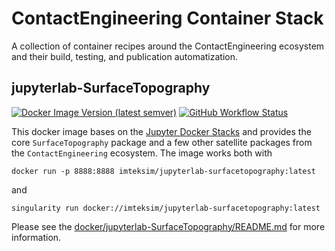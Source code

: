 # ContactEngineering Container Stack

A collection of container recipes around the ContactEngineering ecosystem and their build, testing, and publication automatization.

## jupyterlab-SurfaceTopography

[![Docker Image Version (latest semver)](https://img.shields.io/docker/v/imteksim/jupyterlab-surfacetopography?label=dockerhub)](https://hub.docker.com/repository/docker/imteksim/jupyterlab-surfacetopography) [![GitHub Workflow Status](https://img.shields.io/github/workflow/status/ContactEngineering/ce-container-stack/build-and-test)](https://github.com/ContactEngineering/ce-container-stack/actions?query=workflow%3Abuild-and-test)

This docker image bases on the [Jupyter Docker Stacks](https://jupyter-docker-stacks.readthedocs.io/en/latest/)
and provides the core `SurfaceTopography` package and a few other satellite packages from the 
`ContactEngineering` ecosystem. The image works both with

    docker run -p 8888:8888 imteksim/jupyterlab-surfacetopography:latest

and

    singularity run docker://imteksim/jupyterlab-surfacetopography:latest

Please see the [docker/jupyterlab-SurfaceTopography/README.md](docker/jupyterlab-SurfaceTopography/README.md) for more information.
